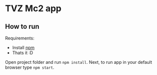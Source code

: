 # TVZ Mc2 app 

## How to run

Requirements:
- Install [npm](https://nodejs.org/)
- Thats it :D

Open project folder and run `npm install`. Next, to run app in your default browser type `npm start`. 